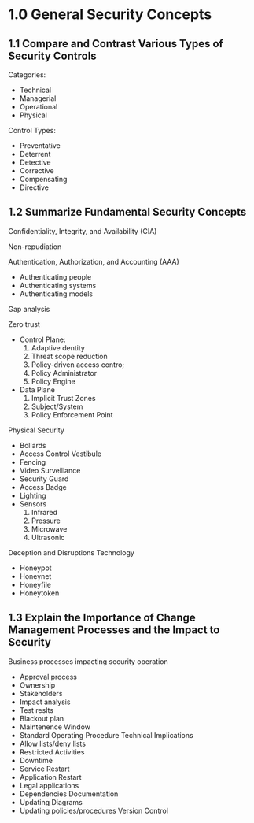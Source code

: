 # 1.0 General Security Concepts

## 1.1 Compare and Contrast Various Types of Security Controls

Categories:
* Technical
* Managerial
* Operational
* Physical

Control Types:
* Preventative
* Deterrent
* Detective
* Corrective
* Compensating
* Directive

## 1.2 Summarize Fundamental Security Concepts

Confidentiality, Integrity, and Availability (CIA)

Non-repudiation

Authentication, Authorization, and Accounting (AAA) 
* Authenticating people
* Authenticating systems
* Authenticating models
  
Gap analysis

Zero trust
* Control Plane:
  1. Adaptive dentity
  2. Threat scope reduction
  3. Policy-driven access contro;
  4. Policy Administrator
  5. Policy Engine
* Data Plane
  1. Implicit Trust Zones
  2. Subject/System
  3. Policy Enforcement Point
     
Physical Security
* Bollards
* Access Control Vestibule
* Fencing
* Video Surveillance
* Security Guard
* Access Badge
* Lighting
* Sensors
  1. Infrared
  2. Pressure
  3. Microwave
  4. Ultrasonic
     
Deception and Disruptions Technology
* Honeypot
* Honeynet
* Honeyfile
* Honeytoken

## 1.3 Explain the Importance of Change Management Processes and the Impact to Security

Business processes impacting security operation
* Approval process
* Ownership
* Stakeholders
* Impact analysis
* Test reslts
* Blackout plan
* Maintenence Window
* Standard Operating Procedure
Technical Implications
* Allow lists/deny lists
* Restricted Activities
* Downtime
* Service Restart
* Application Restart
* Legal applications
* Dependencies
Documentation
* Updating Diagrams
* Updating policies/procedures
Version Control

## 
    
